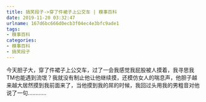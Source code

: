 ```yaml
---
title: 搞笑段子->穿了件裙子上公交车 | 糗事百科
date: 2019-11-20 03:32:47
urlname: 167d6bc666d0ecb3f04ec4e3bfc9ade1
tags: 
- 糗事百科
categories:
- 糗事百科
- 搞笑段子
---
```

今天胆子大，穿了件裙子上公交车，过了一会我感觉我屁股被人摸着，我寻思我TM也能遇到流氓？我就没有制止他让他继续摸，还模仿女人的喘息声，他胆子越来越大居然摸到我前面来了，当他摸到我的屌的时候，我回过头用我的男粗音对他说了一句…………


